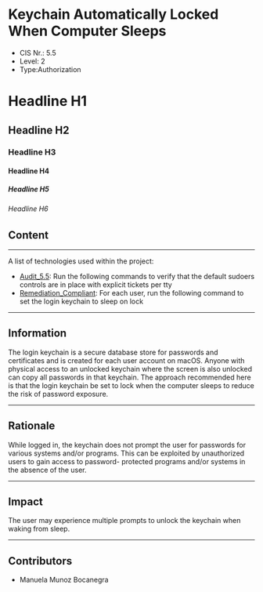 # Keychain Automatically Locked When Computer Sleeps

- CIS Nr.: 5.5
- Level: 2 
- Type:Authorization
# Headline H1
## Headline H2
### Headline H3
#### Headline H4 
##### Headline H5
###### Headline H6

## Content
***
A list of technologies used within the project:
* [Audit_5.5](https://github.com/apfelwerk/JamfProtectInsights/blob/30ee40a2af131ed5ed737b7860674667eeced5fa/AuthorizationType/CIS_5.5_Keychain%20Automatically%20Locked%20When%20Computer%20Sleeps/Audit_5.5.sh): Run the following commands to verify that the default sudoers controls are in place with explicit tickets per tty
* [Remediation_Compliant](https://github.com/apfelwerk/JamfProtectInsights/blob/30ee40a2af131ed5ed737b7860674667eeced5fa/AuthorizationType/CIS_5.5_Keychain%20Automatically%20Locked%20When%20Computer%20Sleeps/Remediation_Compliant.sh): For each user, run the following command to set the login keychain to sleep on lock
------------------------
## Information 

The login keychain is a secure database store for passwords and certificates and is created for each user account on macOS. Anyone with physical access to an unlocked keychain where the screen is also unlocked can copy all passwords in that keychain. The approach recommended here is that the login keychain be set to lock when the computer sleeps to reduce the risk of password exposure.


---
## Rationale

While logged in, the keychain does not prompt the user for passwords for various systems and/or programs. This can be exploited by unauthorized users to gain access to password- protected programs and/or systems in the absence of the user.

--- 

## Impact

The user may experience multiple prompts to unlock the keychain when waking from sleep.

---

## Contributors

- Manuela Munoz Bocanegra


